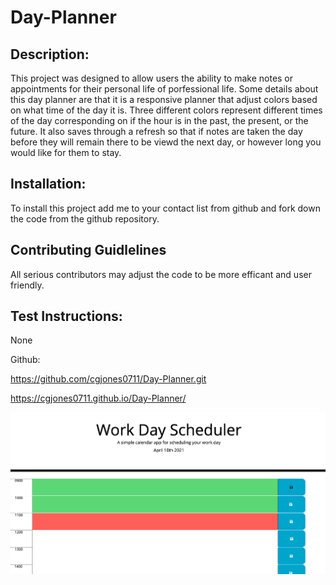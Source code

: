 # Day-Planner

## Description:

This project was designed to allow users the ability to make notes or appointments for their personal life of porfessional life. Some details about this day planner are that it is a responsive planner that adjust colors based on what time of the day it is. Three different colors represent different times of the day corresponding on if the hour is in the past, the present, or the future. It also saves through a refresh so that if notes are taken the day before they will remain there to be viewd the next day, or however long you would like for them to stay.

## Installation:

To install this project add me to your contact list from github and fork down the code from the github repository. 

## Contributing Guidlelines 

All serious contributors may adjust the code to be more efficant and user friendly.

## Test Instructions:

None

Github:

https://github.com/cgjones0711/Day-Planner.git

https://cgjones0711.github.io/Day-Planner/


<img src="./Assets/Screen Shot 2021-04-10 at 11.56.58 AM.png">
